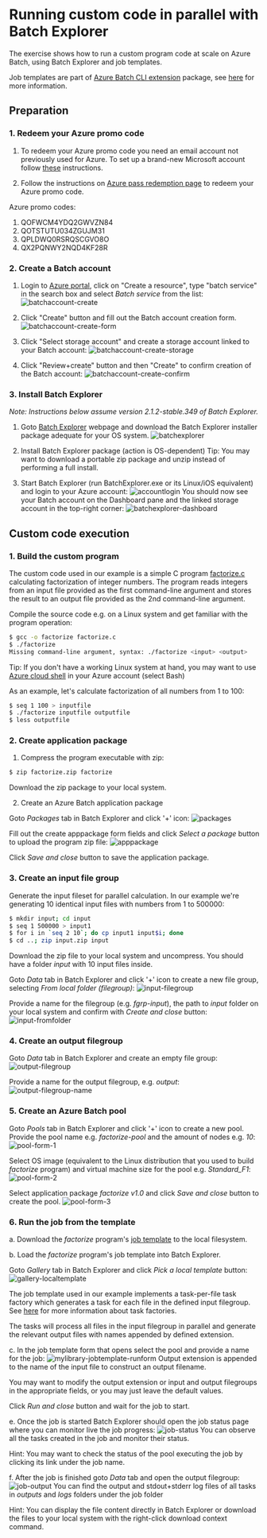# Running custom code in parallel with Batch Explorer
The exercise shows how to run a custom program code at scale on Azure Batch, using Batch Explorer and job templates. 

Job templates are part of [Azure Batch CLI extension](https://github.com/Azure/azure-batch-cli-extensions/blob/master/README.rst) package, see [here](https://github.com/Azure/azure-batch-cli-extensions/blob/master/doc/templates.md) for more information. 


## Preparation
### 1. Redeem your Azure promo code
1. To redeem your Azure promo code you need an email account not previously used for Azure. To set up a brand-new Microsoft account follow [these](Setup_Microsoft_account.pdf) instructions.

2. Follow the instructions on [Azure pass redemption page](https://www.microsoftazurepass.com/Home/HowTo) to redeem your Azure promo code.

Azure promo codes:
1.  QOFWCM4YDQ2GWVZN84
2.  QOTSTUTU034ZGUJM31
3.  QPLDWQ0RSRQSCGVO8O
4.  QX2PQNWY2NQD4KF28R

### 2. Create a Batch account
1. Login to [Azure portal](https://portal.azure.com), click on "Create a resource", type "batch service" in the search box and select *Batch service* from the list:
![batchaccount-create](screenshots/batchaccount-create.png)

2. Click "Create" button and fill out the Batch account creation form.
![batchaccount-create-form](screenshots/batchaccount-create-form.png)

3. Click "Select storage account" and create a storage account linked to your Batch account:
![batchaccount-create-storage](screenshots/batchaccount-create-storage.png)

4. Click "Review+create" button and then "Create" to confirm creation of the Batch account:
![batchaccount-create-confirm](screenshots/batchaccount-create-confirm.png)

### 3. Install Batch Explorer
*Note: Instructions below assume version 2.1.2-stable.349 of Batch Explorer.*

1. Goto [Batch Explorer](https://azure.github.io/BatchExplorer/) webpage and download the Batch Explorer installer package adequate for your OS system.
![batchexplorer](screenshots/batchexplorer.png)

2. Install Batch Explorer package (action is OS-dependent)
Tip: You may want to download a portable zip package and unzip instead of performing a full install.

3. Start Batch Explorer (run BatchExplorer.exe or its Linux/iOS equivalent) and login to your Azure account:
![accountlogin](screenshots/accountlogin.png)
You should now see your Batch account on the Dashboard pane and the linked storage account in the top-right corner:
![batchexplorer-dashboard](screenshots/batchexplorer-dashboard.png)

## Custom code execution
### 1. Build the custom program
The custom code used in our example is a simple C program [factorize.c](factorize.c) calculating factorization of integer numbers. 
The program reads integers from an input file provided as the first command-line argument and stores the result to an output file provided as the 2nd command-line argument.

Compile the source code e.g. on a Linux system and get familiar with the program operation:
```bash
$ gcc -o factorize factorize.c
$ ./factorize
Missing command-line argument, syntax: ./factorize <input> <output>
```
Tip: If you don't have a working Linux system at hand, you may want to use [Azure cloud shell](https://shell.azure.com) in your Azure account (select Bash)

As an example, let's calculate factorization of all numbers from 1 to 100:
```bash
$ seq 1 100 > inputfile
$ ./factorize inputfile outputfile
$ less outputfile
```
### 2. Create application package
1. Compress the program executable with zip:
```bash
$ zip factorize.zip factorize
```
Download the zip package to your local system.

2. Create an Azure Batch application package

Goto *Packages* tab in Batch Explorer and click '+' icon:
![packages](screenshots/batchexplorer-packages.png)

Fill out the create apppackage form fields and click *Select a package* button to upload the program zip file:
![apppackage](screenshots/batchexplorer-apppackage.png)

Click *Save and close* button to save the application package. 

### 3. Create an input file group

Generate the input fileset for parallel calculation. In our example we're generating 10 identical input files with numbers from 1 to 500000:  
```bash
$ mkdir input; cd input
$ seq 1 500000 > input1
$ for i in `seq 2 10`; do cp input1 input$i; done
$ cd ..; zip input.zip input
```
Download the zip file to your local system and uncompress. You should have a folder *input* with 10 input files inside. 

Goto *Data* tab in Batch Explorer and click '+' icon to create a new file group, selecting *From local folder (filegroup)*:
![input-filegroup](screenshots/input-filegroup.png)

Provide a name for the filegroup (e.g. *fgrp-input*), the path to *input* folder on your local system and confirm with *Create and close* button:
![input-fromfolder](screenshots/input-filegroup-fromfolder.png)

### 4. Create an output filegroup 
Goto *Data* tab in Batch Explorer and create an empty file group:
![output-filegroup](screenshots/output-filegroup.png)

Provide a name for the output filegroup, e.g. *output*:
![output-filegroup-name](screenshots/output-filegroup-name.png)

### 5. Create an Azure Batch pool
Goto *Pools* tab in Batch Explorer and click '+' icon to create a new pool. 
Provide the pool name e.g. *factorize-pool* and the amount of nodes e.g. *10*:
![pool-form-1](screenshots/pool-form-1.png)

Select OS image (equivalent to the Linux distribution that you used to build *factorize* program) and virtual machine size for the pool e.g. *Standard_F1*:
![pool-form-2](screenshots/pool-form-2.png)

Select application package *factorize v1.0* and click *Save and close* button to create the pool.
![pool-form-3](screenshots/pool-form-3.png)

### 6. Run the job from the template
a. Download the *factorize* program's [job template](factorize-job.json) to the local filesystem.

b. Load the *factorize* program's job template into Batch Explorer.

Goto *Gallery* tab in Batch Explorer and click *Pick a local template* button: 
![gallery-localtemplate](screenshots/gallery-picklocaltemplate.png)

The job template used in our example implements a task-per-file task factory which generates a task for each file in the defined input filegroup. See [here](https://github.com/Azure/azure-batch-cli-extensions/blob/master/doc/taskFactories.md) for more information about task factories.   

The tasks will process all files in the input filegroup in parallel and generate the relevant output files with names appended by defined extension.

c. In the job template form that opens select the pool and provide a name for the job:
![mylibrary-jobtemplate-runform](screenshots/mylibrary-jobtemplate-runform.png)
Output extension is appended to the name of the input file to construct an output filename.

You may want to modify the output extension or input and output filegroups in the appropriate fields, or you may just leave the default values. 

Click *Run and close* button and wait for the job to start.

e. Once the job is started Batch Explorer should open the job status page where you can monitor live the job progress:
![job-status](screenshots/job-status.png)
You can observe all the tasks created in the job and monitor their status.

Hint: You may want to check the status of the pool executing the job by clicking its link under the job name.

f. After the job is finished goto *Data* tab and open the output filegroup:
![job-output](screenshots/job-output.png)
You can find the output and stdout+stderr log files of all tasks in *outputs* and *logs* folders under the job folder 

Hint: You can display the file content directly in Batch Explorer or download the files to your local system with the right-click download context command.
